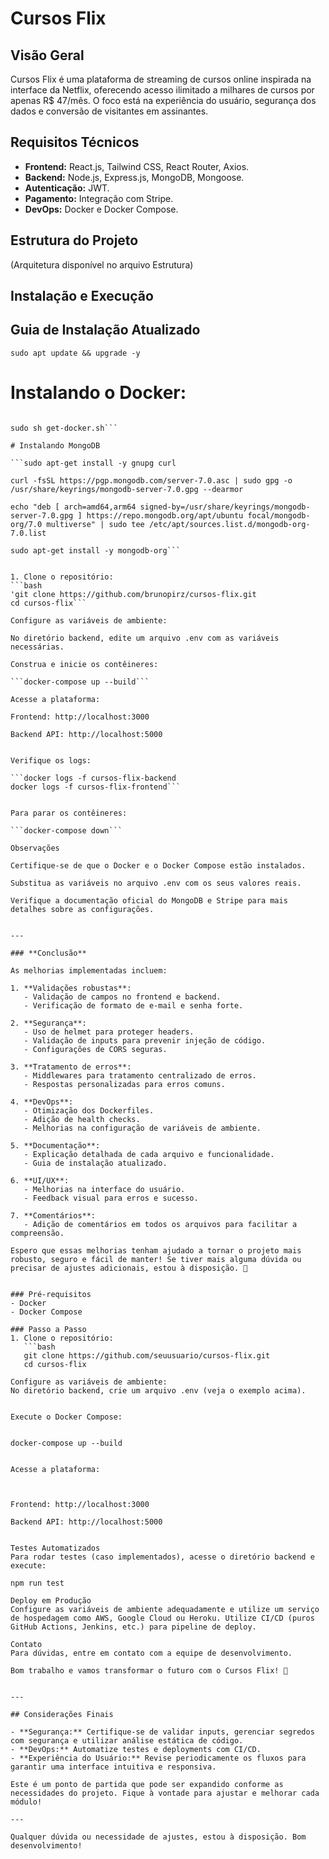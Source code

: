 # Cursos Flix

## Visão Geral
Cursos Flix é uma plataforma de streaming de cursos online inspirada na interface da Netflix, oferecendo acesso ilimitado a milhares de cursos por apenas R$ 47/mês. O foco está na experiência do usuário, segurança dos dados e conversão de visitantes em assinantes.

## Requisitos Técnicos
- **Frontend:** React.js, Tailwind CSS, React Router, Axios.
- **Backend:** Node.js, Express.js, MongoDB, Mongoose.
- **Autenticação:** JWT.
- **Pagamento:** Integração com Stripe.
- **DevOps:** Docker e Docker Compose.

## Estrutura do Projeto

(Arquitetura disponível no arquivo Estrutura)


## Instalação e Execução

## Guia de Instalação Atualizado

```sudo apt update && upgrade -y```

# Instalando o Docker:

```url -fsSL https://get.docker.com -o get-docker.sh

sudo sh get-docker.sh```

# Instalando MongoDB

```sudo apt-get install -y gnupg curl

curl -fsSL https://pgp.mongodb.com/server-7.0.asc | sudo gpg -o /usr/share/keyrings/mongodb-server-7.0.gpg --dearmor

echo "deb [ arch=amd64,arm64 signed-by=/usr/share/keyrings/mongodb-server-7.0.gpg ] https://repo.mongodb.org/apt/ubuntu focal/mongodb-org/7.0 multiverse" | sudo tee /etc/apt/sources.list.d/mongodb-org-7.0.list

sudo apt-get install -y mongodb-org```


1. Clone o repositório:
```bash
'git clone https://github.com/brunopirz/cursos-flix.git
cd cursos-flix```

Configure as variáveis de ambiente:

No diretório backend, edite um arquivo .env com as variáveis necessárias.

Construa e inicie os contêineres:

```docker-compose up --build```

Acesse a plataforma:

Frontend: http://localhost:3000

Backend API: http://localhost:5000


Verifique os logs:

```docker logs -f cursos-flix-backend
docker logs -f cursos-flix-frontend```


Para parar os contêineres:

```docker-compose down```

Observações

Certifique-se de que o Docker e o Docker Compose estão instalados.

Substitua as variáveis no arquivo .env com os seus valores reais.

Verifique a documentação oficial do MongoDB e Stripe para mais detalhes sobre as configurações.


---

### **Conclusão**

As melhorias implementadas incluem:

1. **Validações robustas**:
   - Validação de campos no frontend e backend.
   - Verificação de formato de e-mail e senha forte.

2. **Segurança**:
   - Uso de helmet para proteger headers.
   - Validação de inputs para prevenir injeção de código.
   - Configurações de CORS seguras.

3. **Tratamento de erros**:
   - Middlewares para tratamento centralizado de erros.
   - Respostas personalizadas para erros comuns.

4. **DevOps**:
   - Otimização dos Dockerfiles.
   - Adição de health checks.
   - Melhorias na configuração de variáveis de ambiente.

5. **Documentação**:
   - Explicação detalhada de cada arquivo e funcionalidade.
   - Guia de instalação atualizado.

6. **UI/UX**:
   - Melhorias na interface do usuário.
   - Feedback visual para erros e sucesso.

7. **Comentários**:
   - Adição de comentários em todos os arquivos para facilitar a compreensão.

Espero que essas melhorias tenham ajudado a tornar o projeto mais robusto, seguro e fácil de manter! Se tiver mais alguma dúvida ou precisar de ajustes adicionais, estou à disposição. 🚀


### Pré-requisitos
- Docker
- Docker Compose

### Passo a Passo
1. Clone o repositório:
   ```bash
   git clone https://github.com/seuusuario/cursos-flix.git
   cd cursos-flix

Configure as variáveis de ambiente:
No diretório backend, crie um arquivo .env (veja o exemplo acima).


Execute o Docker Compose:


docker-compose up --build


Acesse a plataforma:



Frontend: http://localhost:3000

Backend API: http://localhost:5000


Testes Automatizados
Para rodar testes (caso implementados), acesse o diretório backend e execute:

npm run test

Deploy em Produção
Configure as variáveis de ambiente adequadamente e utilize um serviço de hospedagem como AWS, Google Cloud ou Heroku. Utilize CI/CD (puros GitHub Actions, Jenkins, etc.) para pipeline de deploy.

Contato
Para dúvidas, entre em contato com a equipe de desenvolvimento.

Bom trabalho e vamos transformar o futuro com o Cursos Flix! 🚀


---

## Considerações Finais

- **Segurança:** Certifique-se de validar inputs, gerenciar segredos com segurança e utilizar análise estática de código.
- **DevOps:** Automatize testes e deployments com CI/CD.
- **Experiência do Usuário:** Revise periodicamente os fluxos para garantir uma interface intuitiva e responsiva.

Este é um ponto de partida que pode ser expandido conforme as necessidades do projeto. Fique à vontade para ajustar e melhorar cada módulo!

--- 

Qualquer dúvida ou necessidade de ajustes, estou à disposição. Bom desenvolvimento!
